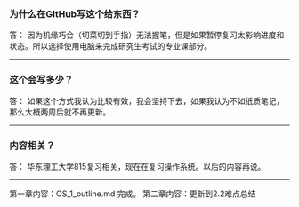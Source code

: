 ### 为什么在GitHub写这个给东西？
答： 因为机缘巧合（切菜切到手指）无法握笔，但是如果暂停复习太影响进度和状态。所以选择使用电脑来完成研究生考试的专业课部分。
***
### 这个会写多少？
答： 如果这个方式我认为比较有效，我会坚持下去，如果我认为不如纸质笔记，那么大概两周后就不再更新。
***
### 内容相关？
答： 华东理工大学815复习相关，现在在复习操作系统。以后的内容再说。
***
第一章内容：OS_1_outline.md 完成。
第二章内容：更新到2.2难点总结
